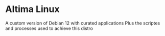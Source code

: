 # Altima Linux
A custom version of Debian 12 with curated applications
Plus the scriptes and processes used to achieve this distro
